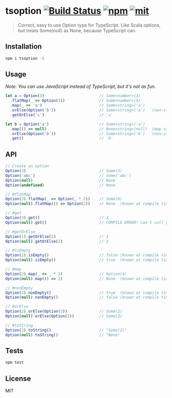 # tsoption [![Build Status][build]](https://circleci.com/gh/bcherny/tsoption) [![npm]](https://www.npmjs.com/package/tsoption) [![mit]](https://opensource.org/licenses/MIT)

[build]: https://img.shields.io/circleci/project/bcherny/tsoption.svg?branch=master&style=flat-square
[npm]: https://img.shields.io/npm/v/tsoption.svg?style=flat-square
[mit]: https://img.shields.io/npm/l/tsoption.svg?style=flat-square

> Correct, easy to use Option type for TypeScript. Like Scala options, but treats Some(null) as None, because TypeScript can.

## Installation

```sh
npm i tsoption -S
```

## Usage

*Note: You can use JavaScript instead of TypeScript, but it's not as fun.*

```ts
let a = Option(3)                        // Some<number>(3)
  .flatMap(_ => Option(5))               // Some<number>(5)
  .map(_ => 'a')                         // Some<string>('a')
  .orElse(Option('b'))                   // Some<string>('a')   (non-string type gives a compile error)
  .getOrElse('c')                        // 'a'

let b = Option('a')                      // Some<string>('a')
  .map(() => null)                       // None<string>(null)  (map can map to any type)
  .orElse(Option('b'))                   // Some<string>('b')   (non-string type gives a compile error)
  .get()                                 // 'b'
```

## API

```ts
// Create an option
Option(3)                                // Some(3)
Option('abc')                            // Some('abc')
Option(null)                             // None
Option(undefined)                        // None

// #flatMap
Option(3).flatMap(_ => Option(_ * 2))    // Some(6)
Option(null).flatMap(() => Option(2))    // None  (known at compile time too!)

// #get
Option(3).get()                          // 3
Option(null).get()                       // COMPILE ERROR! Can't call get() on None

// #getOrElse
Option(1).getOrElse(2)                   // 1
Option(null).getOrElse(2)                // 2

// #isEmpty
Option(2).isEmpty()                      // false (known at compile time too!)
Option(null).isEmpty()                   // true  (known at compile time too!)

// #map
Option(2).map(_ => _ * 2)                // Option(4)
Option(null).map(() => 2)                // None  (known at compile time too!)

// #nonEmpty
Option(2).nonEmpty()                     // true  (known at compile time too!)
Option(null).nonEmpty()                  // false (known at compile time too!)

// #orElse
Option(2).orElse(Option(3))              // Some(2)
Option(null).orElse(Option(3))           // Some(3)

// #toString
Option(2).toString()                     // "Some(2)"
Option(null).toString()                  // "None"
```

## Tests

```sh
npm test
```

## License

MIT
